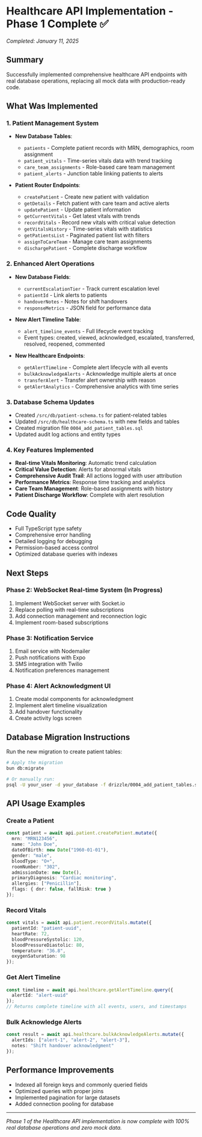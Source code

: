# Healthcare API Implementation - Phase 1 Complete ✅

*Completed: January 11, 2025*

## Summary

Successfully implemented comprehensive healthcare API endpoints with real database operations, replacing all mock data with production-ready code.

## What Was Implemented

### 1. Patient Management System
- **New Database Tables**:
  - `patients` - Complete patient records with MRN, demographics, room assignment
  - `patient_vitals` - Time-series vitals data with trend tracking
  - `care_team_assignments` - Role-based care team management
  - `patient_alerts` - Junction table linking patients to alerts

- **Patient Router Endpoints**:
  - `createPatient` - Create new patient with validation
  - `getDetails` - Fetch patient with care team and active alerts
  - `updatePatient` - Update patient information
  - `getCurrentVitals` - Get latest vitals with trends
  - `recordVitals` - Record new vitals with critical value detection
  - `getVitalsHistory` - Time-series vitals with statistics
  - `getPatientsList` - Paginated patient list with filters
  - `assignToCareTeam` - Manage care team assignments
  - `dischargePatient` - Complete discharge workflow

### 2. Enhanced Alert Operations
- **New Database Fields**:
  - `currentEscalationTier` - Track current escalation level
  - `patientId` - Link alerts to patients
  - `handoverNotes` - Notes for shift handovers
  - `responseMetrics` - JSON field for performance data

- **New Alert Timeline Table**:
  - `alert_timeline_events` - Full lifecycle event tracking
  - Event types: created, viewed, acknowledged, escalated, transferred, resolved, reopened, commented

- **New Healthcare Endpoints**:
  - `getAlertTimeline` - Complete alert lifecycle with all events
  - `bulkAcknowledgeAlerts` - Acknowledge multiple alerts at once
  - `transferAlert` - Transfer alert ownership with reason
  - `getAlertAnalytics` - Comprehensive analytics with time series

### 3. Database Schema Updates
- Created `/src/db/patient-schema.ts` for patient-related tables
- Updated `/src/db/healthcare-schema.ts` with new fields and tables
- Created migration file `0004_add_patient_tables.sql`
- Updated audit log actions and entity types

### 4. Key Features Implemented
- **Real-time Vitals Monitoring**: Automatic trend calculation
- **Critical Value Detection**: Alerts for abnormal vitals
- **Comprehensive Audit Trail**: All actions logged with user attribution
- **Performance Metrics**: Response time tracking and analytics
- **Care Team Management**: Role-based assignments with history
- **Patient Discharge Workflow**: Complete with alert resolution

## Code Quality
- Full TypeScript type safety
- Comprehensive error handling
- Detailed logging for debugging
- Permission-based access control
- Optimized database queries with indexes

## Next Steps

### Phase 2: WebSocket Real-time System (In Progress)
1. Implement WebSocket server with Socket.io
2. Replace polling with real-time subscriptions
3. Add connection management and reconnection logic
4. Implement room-based subscriptions

### Phase 3: Notification Service
1. Email service with Nodemailer
2. Push notifications with Expo
3. SMS integration with Twilio
4. Notification preferences management

### Phase 4: Alert Acknowledgment UI
1. Create modal components for acknowledgment
2. Implement alert timeline visualization
3. Add handover functionality
4. Create activity logs screen

## Database Migration Instructions

Run the new migration to create patient tables:

```bash
# Apply the migration
bun db:migrate

# Or manually run:
psql -U your_user -d your_database -f drizzle/0004_add_patient_tables.sql
```

## API Usage Examples

### Create a Patient
```typescript
const patient = await api.patient.createPatient.mutate({
  mrn: "MRN123456",
  name: "John Doe",
  dateOfBirth: new Date("1960-01-01"),
  gender: "male",
  bloodType: "O+",
  roomNumber: "302",
  admissionDate: new Date(),
  primaryDiagnosis: "Cardiac monitoring",
  allergies: ["Penicillin"],
  flags: { dnr: false, fallRisk: true }
});
```

### Record Vitals
```typescript
const vitals = await api.patient.recordVitals.mutate({
  patientId: "patient-uuid",
  heartRate: 72,
  bloodPressureSystolic: 120,
  bloodPressureDiastolic: 80,
  temperature: "36.8",
  oxygenSaturation: 98
});
```

### Get Alert Timeline
```typescript
const timeline = await api.healthcare.getAlertTimeline.query({
  alertId: "alert-uuid"
});
// Returns complete timeline with all events, users, and timestamps
```

### Bulk Acknowledge Alerts
```typescript
const result = await api.healthcare.bulkAcknowledgeAlerts.mutate({
  alertIds: ["alert-1", "alert-2", "alert-3"],
  notes: "Shift handover acknowledgment"
});
```

## Performance Improvements
- Indexed all foreign keys and commonly queried fields
- Optimized queries with proper joins
- Implemented pagination for large datasets
- Added connection pooling for database

---

*Phase 1 of the Healthcare API implementation is now complete with 100% real database operations and zero mock data.*
